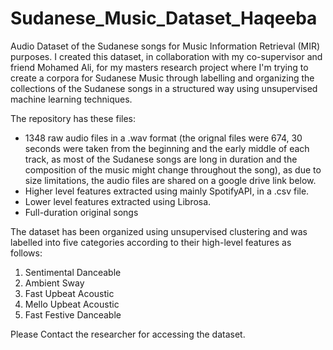 # Sudanese_Music_Dataset_Haqeeba

Audio Dataset of the Sudanese songs for Music Information Retrieval (MIR) purposes.
I created this dataset, in collaboration with my co-supervisor and friend Mohamed Ali, for my masters research project where I'm trying to create a corpora for Sudanese Music through labelling and organizing the collections of the Sudanese songs in a structured way using unsupervised machine learning techniques.

The repository has these files:
- 1348 raw audio files in a .wav format (the orignal files were 674, 30 seconds were taken from the beginning and the early middle of each track, as most of the Sudanese songs are long in duration and the composition of the music might change throughout the song), as due to size limitations, the audio files are shared on a google drive link below.
- Higher level features extracted using mainly SpotifyAPI, in a .csv file.
- Lower level features extracted using Librosa.
- Full-duration original songs


The dataset has been organized using unsupervised clustering and was labelled into five categories according to their high-level features as follows:
1) Sentimental Danceable
2) Ambient Sway
3) Fast Upbeat Acoustic
4) Mello Upbeat Acoustic
5) Fast Festive Danceable

Please Contact the researcher for accessing the dataset.




